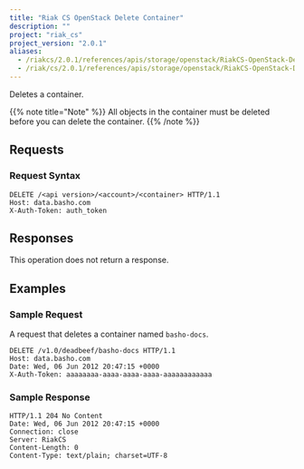 ```yaml
---
title: "Riak CS OpenStack Delete Container"
description: ""
project: "riak_cs"
project_version: "2.0.1"
aliases:
  - /riakcs/2.0.1/references/apis/storage/openstack/RiakCS-OpenStack-Delete-Container
  - /riak/cs/2.0.1/references/apis/storage/openstack/RiakCS-OpenStack-Delete-Container
---
```


Deletes a container.

{{% note title="Note" %}}
All objects in the container must be deleted before you can delete the
container.
{{% /note %}}

## Requests

### Request Syntax

```http
DELETE /<api version>/<account>/<container> HTTP/1.1
Host: data.basho.com
X-Auth-Token: auth_token
```

## Responses

This operation does not return a response.

## Examples

### Sample Request

A request that deletes a container named `basho-docs`.

```http
DELETE /v1.0/deadbeef/basho-docs HTTP/1.1
Host: data.basho.com
Date: Wed, 06 Jun 2012 20:47:15 +0000
X-Auth-Token: aaaaaaaa-aaaa-aaaa-aaaa-aaaaaaaaaaaa
```

### Sample Response

```http
HTTP/1.1 204 No Content
Date: Wed, 06 Jun 2012 20:47:15 +0000
Connection: close
Server: RiakCS
Content-Length: 0
Content-Type: text/plain; charset=UTF-8
```
